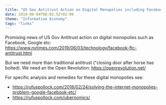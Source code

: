 ```yaml
---
title: "US Gov Antitrust Action on Digital Monopolies including Facebook,Google and Amazon"
date: 2019-06-04T08:02:52+02:00
theme: "Information Economy"
tags: "links"
---
```


Promising news of US Gov Antitrust action on digital monopolies such as Facebook, Google etc: https://www.nytimes.com/2019/06/03/technology/facebook-ftc-antitrust.html

But we need more than traditional antitrust ("closing door after horse has bolted). We need an the Open Revolution: https://openrevolution.net/

For specific analysis and remedies for these digital monopolies see:

* https://rufuspollock.com/2018/02/24/solving-the-internet-monopolies-problem-google-facebook-etc/
* https://rufuspollock.com/ubernomics/

